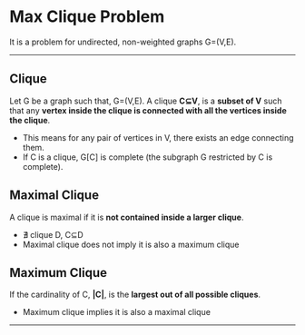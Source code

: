 # Max Clique Problem
It is a problem for undirected, non-weighted graphs G=(V,E).


--- 

## Clique
Let G be a graph such that, G=(V,E). A clique **C⊆V**, is a **subset of V** such that any **vertex inside the
clique is connected with all the vertices inside the clique**. 
* This means for any pair of vertices in V, there exists an edge connecting them. 
* If C is a clique, G[C] is complete (the subgraph G restricted by C is complete).

## Maximal Clique
A clique is maximal if it is **not contained inside a larger clique**.
* ∄ clique D, C⊆D
* Maximal clique does not imply it is also a maximum clique

## Maximum Clique
If the cardinality of C, **|C|**, is the **largest out of all possible cliques**.
* Maximum clique implies it is also a maximal clique

---